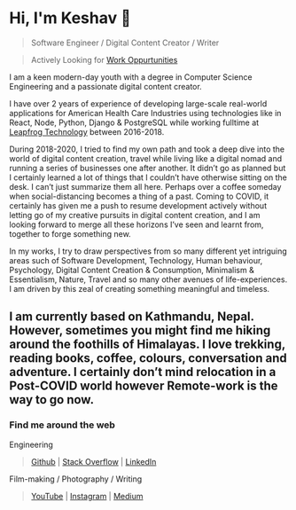 # Hi, I'm Keshav 👋

> Software Engineer / Digital Content Creator / Writer

> Actively Looking for [Work Oppurtunities](mailto:keshav.dulal@gmail.com)

I am a keen modern-day youth with a degree in Computer Science Engineering and a passionate digital content creator.

I have over 2 years of experience of developing large-scale real-world applications for American Health Care Industries using technologies like in React, Node, Python, Django & PostgreSQL while working fulltime at  [Leapfrog Technology](https://www.lftechnology.com) between 2016-2018.
<!-- To summariz my learning experience as a web developer is to understanding the problem and finding solutions while communicating actively with team and client. -->

During 2018-2020, I tried to find my own path and took a deep dive into the world of digital content creation, travel while living like a digital nomad and running a series of businesses one after another. It didn’t go as planned but I certainly learned a lot of things that I couldn’t have otherwise sitting on the desk. I can’t just summarize them all here. Perhaps over a coffee someday when social-distancing becomes a thing of a past. Coming to COVID, it certainly has given me a push to resume development actively without letting go of my creative pursuits in digital content creation, and I am looking forward to merge all these horizons I’ve seen and learnt from, together to forge something new.

In my works, I try to draw perspectives from so many different yet intriguing areas such of Software Development, Technology, Human behaviour, Psychology, Digital Content Creation & Consumption, Minimalism & Essentialism, Nature, Travel and so many other avenues of life-experiences. I am driven by this zeal of creating something meaningful and timeless.

I am currently based on Kathmandu, Nepal. However, sometimes you might find me hiking around the foothills of Himalayas. I love trekking, reading books, coffee, colours, conversation and adventure. I certainly don’t mind relocation in a Post-COVID world however Remote-work is the way to go now.
---

### Find me around the web
Engineering

> [Github](https://github.com/Keshavdulal) | [Stack Overflow](https://stackoverflow.com/users/3556531/keshavdulal?tab=profile) | [LinkedIn](https://linkedin.com/keshavdulal)

Film-making / Photography / Writing

> [YouTube](https://www.youtube.com/keshavdulal) | [Instagram](https://www.instagram.com/keshav.dulal) | [Medium](https://medium.com/@keshavdulal)

<!-- [Gears](https://kit.co/keshavdulal) -->

<!-- [Email](mailto:keshav.dulal@gmail.com) | -->
<!-- [Twitter](https://twitter.com/keshavdulal) -->